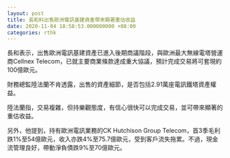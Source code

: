 ```yaml
---
layout: post
title: 長和料出售歐洲電訊基建資產帶來顯著重估收益
date: 2020-11-04 18:58:53.000000000 +08:00
categories: rthk
---
```


長和表示，出售歐洲電訊基建資產已進入後期商議階段，與歐洲最大無線電塔營運商Cellnex Telecom，已就主要商業條款達成重大協議，預計完成交易將可套現約100億歐元。

財務總監陸法蘭不肯透露，出售的資產細節，是否包括2.91萬座電訊鐵塔資產權益。

陸法蘭指，交易複雜，但持樂觀態度，有信心很快可以完成交易，並可帶來顯著的重估收益。

另外，他提到，持有歐洲電訊業務的CK Hutchison Group Telecom，首3季毛利跌1%至54億歐元，收入亦跌4%至75.7億歐元，受到客戶流失拖累。不過，現金流管理良好，帶動淨負債跌9%至70億歐元。
